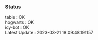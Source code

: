 ### Status


table : OK  
hogwarts : OK  
icy-bot : OK  
Latest Update : 2023-03-21 18:09:48.191157
